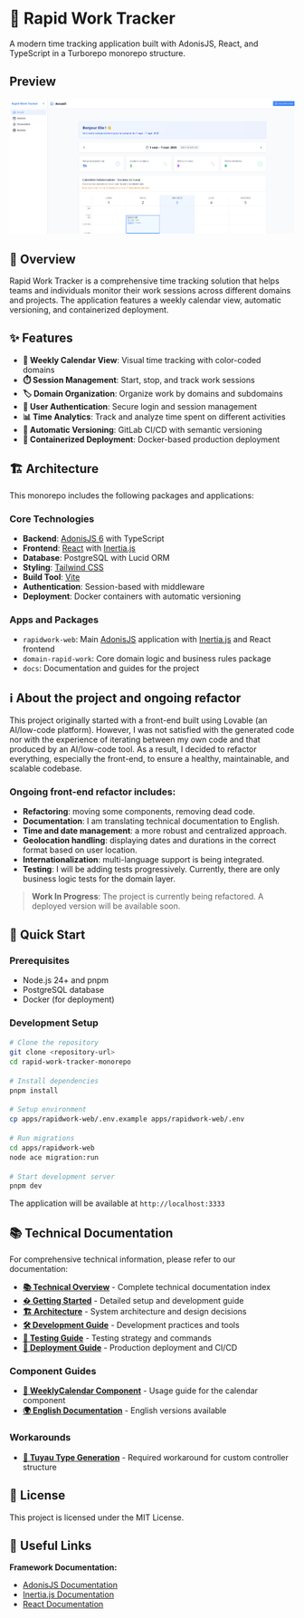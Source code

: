 # 🚀 Rapid Work Tracker

A modern time tracking application built with AdonisJS, React, and TypeScript in a Turborepo monorepo structure.

## Preview

![Rapid Work Tracker Dashboard](./docs/assets/application.png)

## 🎯 Overview

Rapid Work Tracker is a comprehensive time tracking solution that helps teams and individuals monitor their work sessions across different domains and projects. The application features a weekly calendar view, automatic versioning, and containerized deployment.

## ✨ Features

- **📅 Weekly Calendar View**: Visual time tracking with color-coded domains
- **⏱️ Session Management**: Start, stop, and track work sessions
- **🏷️ Domain Organization**: Organize work by domains and subdomains
- **👤 User Authentication**: Secure login and session management
- **📊 Time Analytics**: Track and analyze time spent on different activities
- **🔄 Automatic Versioning**: GitLab CI/CD with semantic versioning
- **🐳 Containerized Deployment**: Docker-based production deployment

## 🏗️ Architecture

This monorepo includes the following packages and applications:

### Core Technologies

- **Backend**: [AdonisJS 6](https://adonisjs.com/) with TypeScript
- **Frontend**: [React](https://reactjs.org/) with [Inertia.js](https://inertiajs.com/)
- **Database**: PostgreSQL with Lucid ORM
- **Styling**: [Tailwind CSS](https://tailwindcss.com/)
- **Build Tool**: [Vite](https://vitejs.dev/)
- **Authentication**: Session-based with middleware
- **Deployment**: Docker containers with automatic versioning

### Apps and Packages

- `rapidwork-web`: Main [AdonisJS](https://adonisjs.com/) application with [Inertia.js](https://inertiajs.com/) and React frontend
- `domain-rapid-work`: Core domain logic and business rules package
- `docs`: Documentation and guides for the project

## ℹ️ About the project and ongoing refactor

This project originally started with a front-end built using Lovable (an AI/low-code platform). However, I was not satisfied with the generated code nor with the experience of iterating between my own code and that produced by an AI/low-code tool. As a result, I decided to refactor everything, especially the front-end, to ensure a healthy, maintainable, and scalable codebase.

### Ongoing front-end refactor includes:
- **Refactoring**: moving some components, removing dead code.
- **Documentation**: I am translating technical documentation to English.
- **Time and date management**: a more robust and centralized approach.
- **Geolocation handling**: displaying dates and durations in the correct format based on user location.
- **Internationalization**: multi-language support is being integrated.
- **Testing**: I will be adding tests progressively. Currently, there are only business logic tests for the domain layer.

> **Work In Progress**: The project is currently being refactored. A deployed version will be available soon.

## 🚀 Quick Start

### Prerequisites

- Node.js 24+ and pnpm
- PostgreSQL database
- Docker (for deployment)

### Development Setup

```bash
# Clone the repository
git clone <repository-url>
cd rapid-work-tracker-monorepo

# Install dependencies
pnpm install

# Setup environment
cp apps/rapidwork-web/.env.example apps/rapidwork-web/.env

# Run migrations
cd apps/rapidwork-web
node ace migration:run

# Start development server
pnpm dev
```

The application will be available at `http://localhost:3333`

## 📚 Technical Documentation

For comprehensive technical information, please refer to our documentation:

- **[📚 Technical Overview](./docs/technical-overview.md)** - Complete technical documentation index
- **[� Getting Started](./docs/getting-started.md)** - Detailed setup and development guide
- **[🏗️ Architecture](./docs/architecture.md)** - System architecture and design decisions
- **[🛠️ Development Guide](./docs/development.md)** - Development practices and tools
- **[🧪 Testing Guide](./docs/testing.md)** - Testing strategy and commands
- **[🚀 Deployment Guide](./docs/deployment-guide.md)** - Production deployment and CI/CD

### Component Guides
- **[📅 WeeklyCalendar Component](./docs/composants/WeeklyCalendar-Guide.md)** - Usage guide for the calendar component
- **[🌍 English Documentation](./docs/)** - English versions available

### Workarounds
- **[🔧 Tuyau Type Generation](./docs/workarounds/tuyau/README.md)** - Required workaround for custom controller structure

## 📄 License

This project is licensed under the MIT License.

## 🔗 Useful Links

**Framework Documentation:**
- [AdonisJS Documentation](https://docs.adonisjs.com/)
- [Inertia.js Documentation](https://inertiajs.com/)
- [React Documentation](https://reactjs.org/docs/)
